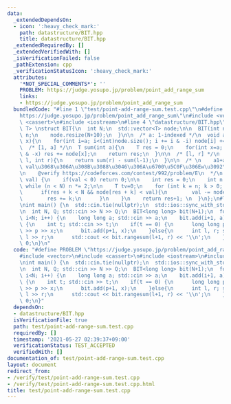 ```yaml
---
data:
  _extendedDependsOn:
  - icon: ':heavy_check_mark:'
    path: datastructure/BIT.hpp
    title: datastructure/BIT.hpp
  _extendedRequiredBy: []
  _extendedVerifiedWith: []
  _isVerificationFailed: false
  _pathExtension: cpp
  _verificationStatusIcon: ':heavy_check_mark:'
  attributes:
    '*NOT_SPECIAL_COMMENTS*': ''
    PROBLEM: https://judge.yosupo.jp/problem/point_add_range_sum
    links:
    - https://judge.yosupo.jp/problem/point_add_range_sum
  bundledCode: "#line 1 \"test/point-add-range-sum.test.cpp\"\n#define PROBLEM \"\
    https://judge.yosupo.jp/problem/point_add_range_sum\"\n#include <vector>\n#include\
    \ <cassert>\n#include <iostream>\n#line 4 \"datastructure/BIT.hpp\"\ntemplate<typename\
    \ T> \nstruct BIT{\n  int N;\n  std::vector<T> node;\n\n  BIT(int n){\n    N =\
    \ n;\n    node.resize(N+10);\n  }\n\n  /* a: 1-indexed */\n  void add(int a, T\
    \ x){\n    for(int i=a; i<(int)node.size(); i += i & -i) node[i] += x;\n  }\n\n\
    \  /* [1, a] */\n  T sum(int a){\n    T res = 0;\n    for(int x=a; x>0; x -= x\
    \ & -x) res += node[x];\n    return res;\n  }\n\n  /* [l, r] */\n  T rangesum(int\
    \ l, int r){\n    return sum(r) - sum(l-1);\n  }\n\n  /* \n    a1+a2+...+aw >=\
    \ val\u3068\u306A\u308B\u3088\u3046\u306A\u6700\u5C0F\u306Ew\u3092\u8FD4\u3059\
    \n    @verify https://codeforces.com/contest/992/problem/E\n  */\n  int lower_bound(T\
    \ val) {\n    if(val < 0) return 0;\n\n    int res = 0;\n    int n = 1; \n   \
    \ while (n < N) n *= 2;\n\n    T tv=0;\n    for (int k = n; k > 0; k /= 2) {\n\
    \      if(res + k < N && node[res + k] < val){\n        val -= node[res+k];\n\
    \        res += k;\n      }\n    }\n    return res+1; \n  }\n};\n#line 6 \"test/point-add-range-sum.test.cpp\"\
    \nint main() {\n  std::cin.tie(nullptr);\n  std::ios::sync_with_stdio(false);\n\
    \n  int N, Q; std::cin >> N >> Q;\n  BIT<long long> bit(N+1);\n  for(int i=0;\
    \ i<N; i++) {\n    long long a; std::cin >> a;\n    bit.add(i+1, a);\n  }\n  while(Q--)\
    \ {\n    int t; std::cin >> t;\n    if(t == 0) {\n      long long p, x; std::cin\
    \ >> p >> x;\n      bit.add(p+1, x);\n    }else{\n      int l, r; std::cin >>\
    \ l >> r;\n      std::cout << bit.rangesum(l+1, r) << '\\n';\n    }\n  }\n  return\
    \ 0;\n}\n"
  code: "#define PROBLEM \"https://judge.yosupo.jp/problem/point_add_range_sum\"\n\
    #include <vector>\n#include <cassert>\n#include <iostream>\n#include \"../datastructure/BIT.hpp\"\
    \nint main() {\n  std::cin.tie(nullptr);\n  std::ios::sync_with_stdio(false);\n\
    \n  int N, Q; std::cin >> N >> Q;\n  BIT<long long> bit(N+1);\n  for(int i=0;\
    \ i<N; i++) {\n    long long a; std::cin >> a;\n    bit.add(i+1, a);\n  }\n  while(Q--)\
    \ {\n    int t; std::cin >> t;\n    if(t == 0) {\n      long long p, x; std::cin\
    \ >> p >> x;\n      bit.add(p+1, x);\n    }else{\n      int l, r; std::cin >>\
    \ l >> r;\n      std::cout << bit.rangesum(l+1, r) << '\\n';\n    }\n  }\n  return\
    \ 0;\n}"
  dependsOn:
  - datastructure/BIT.hpp
  isVerificationFile: true
  path: test/point-add-range-sum.test.cpp
  requiredBy: []
  timestamp: '2021-05-27 02:39:37+09:00'
  verificationStatus: TEST_ACCEPTED
  verifiedWith: []
documentation_of: test/point-add-range-sum.test.cpp
layout: document
redirect_from:
- /verify/test/point-add-range-sum.test.cpp
- /verify/test/point-add-range-sum.test.cpp.html
title: test/point-add-range-sum.test.cpp
---
```

